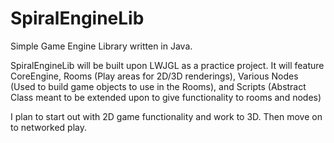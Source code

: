 # SpiralEngineLib
Simple Game Engine Library written in Java.

SpiralEngineLib will be built upon LWJGL as a practice project. It will feature CoreEngine, Rooms (Play areas for 2D/3D renderings), Various Nodes (Used to build game objects to use in the Rooms), and Scripts (Abstract Class meant to be extended upon to give functionality to rooms and nodes)

I plan to start out with 2D game functionality and work to 3D. Then move on to networked play.
